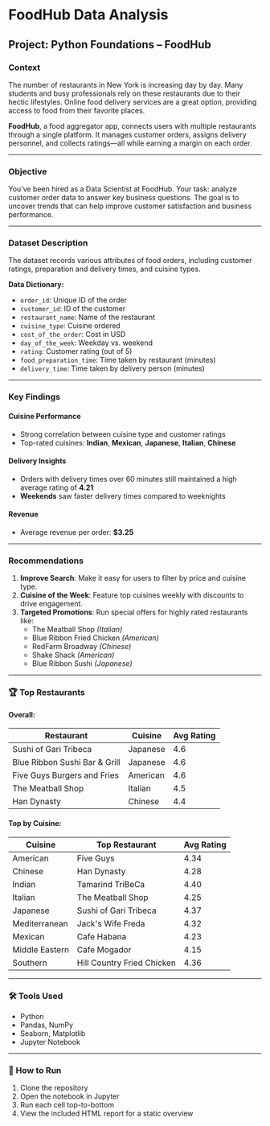 # FoodHub Data Analysis

## Project: Python Foundations – FoodHub

### Context

The number of restaurants in New York is increasing day by day. Many students and busy professionals rely on these restaurants due to their hectic lifestyles. Online food delivery services are a great option, providing access to food from their favorite places. 

**FoodHub**, a food aggregator app, connects users with multiple restaurants through a single platform. It manages customer orders, assigns delivery personnel, and collects ratings—all while earning a margin on each order.

---

### Objective

You’ve been hired as a Data Scientist at FoodHub. Your task: analyze customer order data to answer key business questions. The goal is to uncover trends that can help improve customer satisfaction and business performance.

---

### Dataset Description

The dataset records various attributes of food orders, including customer ratings, preparation and delivery times, and cuisine types.

**Data Dictionary:**
- `order_id`: Unique ID of the order  
- `customer_id`: ID of the customer  
- `restaurant_name`: Name of the restaurant  
- `cuisine_type`: Cuisine ordered  
- `cost_of_the_order`: Cost in USD  
- `day_of_the_week`: Weekday vs. weekend  
- `rating`: Customer rating (out of 5)  
- `food_preparation_time`: Time taken by restaurant (minutes)  
- `delivery_time`: Time taken by delivery person (minutes)  

---

### Key Findings

#### Cuisine Performance
- Strong correlation between cuisine type and customer ratings
- Top-rated cuisines: **Indian**, **Mexican**, **Japanese**, **Italian**, **Chinese**

#### Delivery Insights
- Orders with delivery times over 60 minutes still maintained a high average rating of **4.21**
- **Weekends** saw faster delivery times compared to weeknights

#### Revenue
- Average revenue per order: **$3.25**

---

### Recommendations

1. **Improve Search**: Make it easy for users to filter by price and cuisine type.
2. **Cuisine of the Week**: Feature top cuisines weekly with discounts to drive engagement.
3. **Targeted Promotions**: Run special offers for highly rated restaurants like:
   - The Meatball Shop *(Italian)*
   - Blue Ribbon Fried Chicken *(American)*
   - RedFarm Broadway *(Chinese)*
   - Shake Shack *(American)*
   - Blue Ribbon Sushi *(Japanese)*

---

### 🏆 Top Restaurants

#### Overall:

| Restaurant                      | Cuisine   | Avg Rating |
|--------------------------------|-----------|------------|
| Sushi of Gari Tribeca          | Japanese  | 4.6        |
| Blue Ribbon Sushi Bar & Grill  | Japanese  | 4.6        |
| Five Guys Burgers and Fries    | American  | 4.6        |
| The Meatball Shop              | Italian   | 4.5        |
| Han Dynasty                    | Chinese   | 4.4        |

#### Top by Cuisine:

| Cuisine         | Top Restaurant              | Avg Rating |
|-----------------|-----------------------------|------------|
| American        | Five Guys                   | 4.34       |
| Chinese         | Han Dynasty                 | 4.28       |
| Indian          | Tamarind TriBeCa            | 4.40       |
| Italian         | The Meatball Shop           | 4.25       |
| Japanese        | Sushi of Gari Tribeca       | 4.37       |
| Mediterranean   | Jack's Wife Freda           | 4.32       |
| Mexican         | Cafe Habana                 | 4.23       |
| Middle Eastern  | Cafe Mogador                | 4.15       |
| Southern        | Hill Country Fried Chicken  | 4.36       |

---

### 🛠️ Tools Used
- Python
- Pandas, NumPy
- Seaborn, Matplotlib
- Jupyter Notebook

---

### 📁 How to Run

1. Clone the repository
2. Open the notebook in Jupyter
3. Run each cell top-to-bottom
4. View the included HTML report for a static overview
